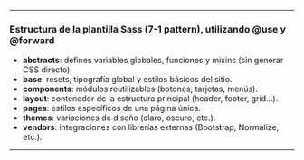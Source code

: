 ---

### Estructura de la plantilla Sass (7-1 pattern), utilizando @use y @forward

- **abstracts**: defines variables globales, funciones y mixins (sin generar CSS directo).
- **base**: resets, tipografía global y estilos básicos del sitio.
- **components**: módulos reutilizables (botones, tarjetas, menús).
- **layout**: contenedor de la estructura principal (header, footer, grid...).
- **pages**: estilos específicos de una página única.
- **themes**: variaciones de diseño (claro, oscuro, etc.).
- **vendors**: integraciones con librerías externas (Bootstrap, Normalize, etc.).

---